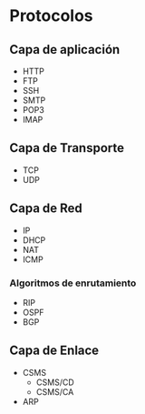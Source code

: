 # Protocolos

## Capa de aplicación

- HTTP
- FTP
- SSH
- SMTP
- POP3
- IMAP

## Capa de Transporte

- TCP
- UDP

## Capa de Red

- IP
- DHCP
- NAT
- ICMP

### Algoritmos de enrutamiento

- RIP
- OSPF
- BGP

## Capa de Enlace

- CSMS
  - CSMS/CD
  - CSMS/CA
- ARP
